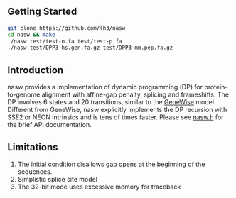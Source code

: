 ## Getting Started
```sh
git clone https://github.com/lh3/nasw
cd nasw && make
./nasw test/test-n.fa test/test-p.fa
./nasw test/DPP3-hs.gen.fa.gz test/DPP3-mm.pep.fa.gz
```

## Introduction

nasw provides a implementation of dynamic programming (DP)
for protein-to-genome alignment with affine-gap penalty, splicing and
frameshifts. The DP involves 6 states and 20 transitions, similar to the
[GeneWise][genewise] model. Different from GeneWise, nasw explicitly implements
the DP recursion with SSE2 or NEON intrinsics and is tens of times faster.
Please see [nasw.h](nasw.h) for the brief API documentation.

## Limitations

1. The initial condition disallows gap opens at the beginning of the sequences.
2. Simplistic splice site model
3. The 32-bit mode uses excessive memory for traceback

[genewise]: https://pubmed.ncbi.nlm.nih.gov/15123596/
